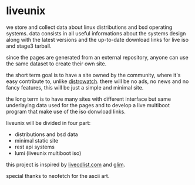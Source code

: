 # liveunix

we store and collect data about linux distributions and bsd operating systems.
data consists in all useful informations about the systems design along with the latest versions and the up-to-date download links for live iso and stage3 tarball.

since the pages are generated from an external repository, anyone can use the
same dataset to create their own site.

the short term goal is to have a site owned by the community, where it's easy
contribute to, unlike [distrowatch](https://distrowatch.com).
there will be no ads, no news and no fancy features, this will be just a simple
and minimal site.

the long term is to have many sites with different interface but same
underlaying data used for the pages and to develop a live multiboot program
that make use of the iso donwload links.

liveunix will be divided in four part:

- distributions and bsd data
- minimal static site
- rest api systems
- lumi (liveunix multiboot iso)

this project is inspired by [livecdlist.com](https://livecdlist.com) and [glim](https://github.com/thias/glim).

special thanks to neofetch for the ascii art.
